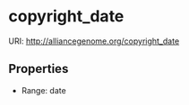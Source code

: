 # copyright_date



URI: http://alliancegenome.org/copyright_date



<!-- no inheritance hierarchy -->


## Properties

 * Range: date


